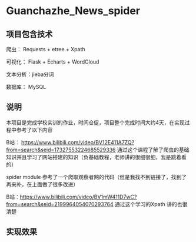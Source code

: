 # Guanchazhe_News_spider

## 项目包含技术

爬虫： Requests + etree + Xpath

可视化： Flask + Echarts + WordCloud

文本分析：jieba分词

数据库： MySQL

##  说明

本项目是完成学校实训的作业，时间仓促，项目整个完成时间大约4天，在实现过程中参考了以下内容

B站： https://www.bilibili.com/video/BV12E411A7ZQ?from=search&seid=17327553224685529336 通过这个课程了解了爬虫的基础知识并且学习了网站搭建的知识（负基础教程，老师讲的很细很细，我是跳着看的）

spider module 参考了一个爬取观察者网的代码（但是我找不到链接了，找到了再来补，在上面做了很多改进）

B站：https://www.bilibili.com/video/BV1mW411D7wC?from=search&seid=2199964054070293764 通过这个学习的Xpath 讲的也很清楚 

## 实现效果







